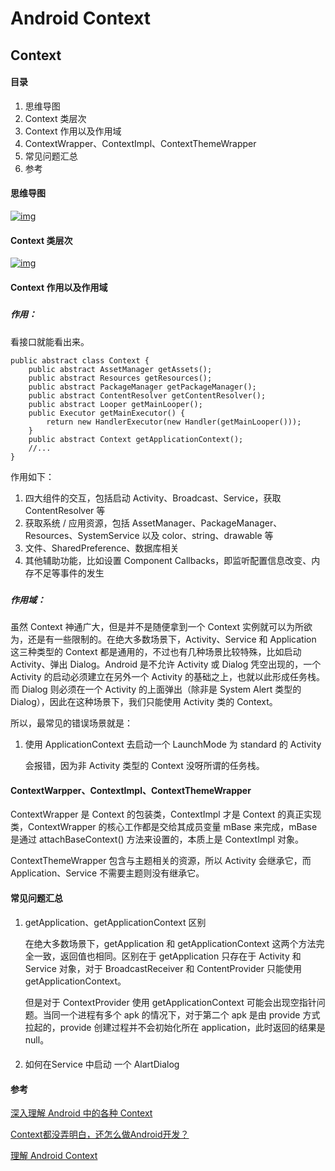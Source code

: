 # Android Context

## Context

#### 

#### 目录

1. 思维导图
2. Context 类层次
3. Context 作用以及作用域
4. ContextWrapper、ContextImpl、ContextThemeWrapper
5. 常见问题汇总
6. 参考

#### 

#### 思维导图

[![img](https://camo.githubusercontent.com/58f2b2a465ce3df772f69d9a9411832a7aa1f6f3/68747470733a2f2f692e6c6f6c692e6e65742f323031392f30312f30352f356333303235303130666366612e706e67)](https://camo.githubusercontent.com/58f2b2a465ce3df772f69d9a9411832a7aa1f6f3/68747470733a2f2f692e6c6f6c692e6e65742f323031392f30312f30352f356333303235303130666366612e706e67)

#### 

#### Context 类层次

[![img](https://camo.githubusercontent.com/4df26459b08282c371c63463748039f12e429107/68747470733a2f2f692e6c6f6c692e6e65742f323031392f30312f30342f356332656363356332336361332e706e67)](https://camo.githubusercontent.com/4df26459b08282c371c63463748039f12e429107/68747470733a2f2f692e6c6f6c692e6e65742f323031392f30312f30342f356332656363356332336361332e706e67)

#### 

#### Context 作用以及作用域

##### 

##### 作用：

看接口就能看出来。

```
public abstract class Context {
    public abstract AssetManager getAssets();
    public abstract Resources getResources();
    public abstract PackageManager getPackageManager();
    public abstract ContentResolver getContentResolver();
    public abstract Looper getMainLooper();
    public Executor getMainExecutor() {
        return new HandlerExecutor(new Handler(getMainLooper()));
    }
    public abstract Context getApplicationContext();
    //...
}
```

作用如下：

1. 四大组件的交互，包括启动 Activity、Broadcast、Service，获取 ContentResolver 等
2. 获取系统 / 应用资源，包括 AssetManager、PackageManager、Resources、SystemService 以及 color、string、drawable 等
3. 文件、SharedPreference、数据库相关
4. 其他辅助功能，比如设置 Component Callbacks，即监听配置信息改变、内存不足等事件的发生

##### 

##### 作用域：

虽然 Context 神通广大，但是并不是随便拿到一个 Context  实例就可以为所欲为，还是有一些限制的。在绝大多数场景下，Activity、Service 和 Application 这三种类型的  Context 都是通用的，不过也有几种场景比较特殊，比如启动 Activity、弹出 Dialog。Android 是不允许 Activity  或 Dialog 凭空出现的，一个 Activity 的启动必须建立在另外一个 Activity 的基础之上，也就以此形成任务栈。而  Dialog 则必须在一个 Activity 的上面弹出（除非是 System Alert 类型的  Dialog），因此在这种场景下，我们只能使用 Activity 类的 Context。

所以，最常见的错误场景就是：

1. 使用 ApplicationContext 去启动一个 LaunchMode 为 standard 的 Activity

    会报错，因为非 Activity 类型的 Context 没呀所谓的任务栈。

#### 

#### ContextWarpper、ContextImpl、ContextThemeWrapper

ContextWrapper 是 Context 的包装类，ContextImpl 才是 Context  的真正实现类，ContextWrapper 的核心工作都是交给其成员变量 mBase 来完成，mBase 是通过  attachBaseContext() 方法来设置的，本质上是 ContextImpl 对象。

ContextThemeWrapper 包含与主题相关的资源，所以 Activity 会继承它，而 Application、Service 不需要主题则没有继承它。

#### 

#### 常见问题汇总

1. getApplication、getApplicationContext 区别

    在绝大多数场景下，getApplication 和 getApplicationContext 这两个方法完全一致，返回值也相同。区别在于  getApplication 只存在于 Activity 和 Service 对象，对于 BroadcastReceiver 和  ContentProvider 只能使用 getApplicationContext。

    但是对于 ContextProvider 使用 getApplicationContext 可能会出现空指针问题。当同一个进程有多个  apk 的情况下，对于第二个 apk 是由 provide 方式拉起的，provide 创建过程并不会初始化所在  application，此时返回的结果是 null。

#### 

2. 如何在Service 中启动 一个 AlartDialog

    

#### 参考

[深入理解 Android 中的各种 Context](https://juejin.im/post/5c1fab7d5188254eb05fbe48)

[Context都没弄明白，还怎么做Android开发？](https://www.jianshu.com/p/94e0f9ab3f1d)

[理解 Android Context](http://gityuan.com/2017/04/09/android_context/)